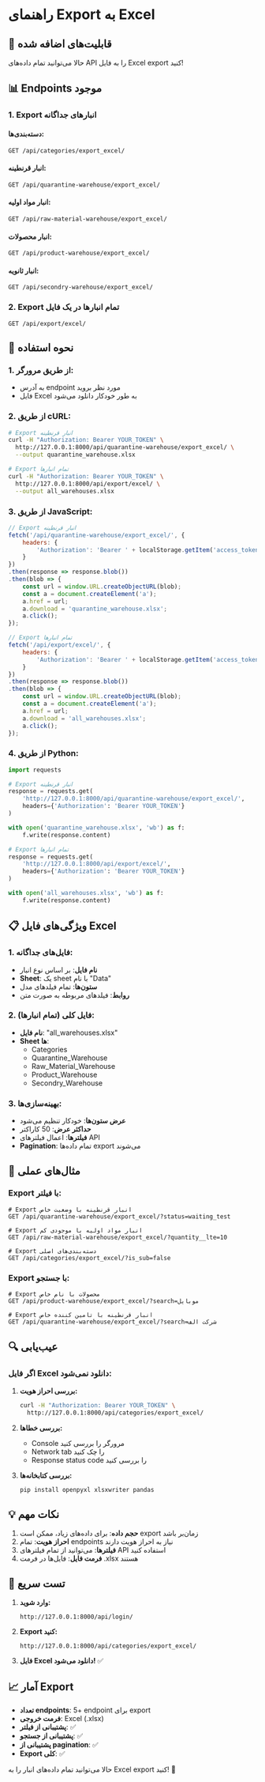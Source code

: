 # راهنمای Export به Excel

## 🎯 قابلیت‌های اضافه شده

حالا می‌توانید تمام داده‌های API را به فایل Excel export کنید!

## 📊 Endpoints موجود

### 1. **Export انبارهای جداگانه**

#### دسته‌بندی‌ها:
```
GET /api/categories/export_excel/
```

#### انبار قرنطینه:
```
GET /api/quarantine-warehouse/export_excel/
```

#### انبار مواد اولیه:
```
GET /api/raw-material-warehouse/export_excel/
```

#### انبار محصولات:
```
GET /api/product-warehouse/export_excel/
```

#### انبار ثانویه:
```
GET /api/secondry-warehouse/export_excel/
```

### 2. **Export تمام انبارها در یک فایل**
```
GET /api/export/excel/
```

## 🔧 نحوه استفاده

### 1. **از طریق مرورگر:**
- به آدرس endpoint مورد نظر بروید
- فایل Excel به طور خودکار دانلود می‌شود

### 2. **از طریق cURL:**
```bash
# Export انبار قرنطینه
curl -H "Authorization: Bearer YOUR_TOKEN" \
  http://127.0.0.1:8000/api/quarantine-warehouse/export_excel/ \
  --output quarantine_warehouse.xlsx

# Export تمام انبارها
curl -H "Authorization: Bearer YOUR_TOKEN" \
  http://127.0.0.1:8000/api/export/excel/ \
  --output all_warehouses.xlsx
```

### 3. **از طریق JavaScript:**
```javascript
// Export انبار قرنطینه
fetch('/api/quarantine-warehouse/export_excel/', {
    headers: {
        'Authorization': 'Bearer ' + localStorage.getItem('access_token')
    }
})
.then(response => response.blob())
.then(blob => {
    const url = window.URL.createObjectURL(blob);
    const a = document.createElement('a');
    a.href = url;
    a.download = 'quarantine_warehouse.xlsx';
    a.click();
});

// Export تمام انبارها
fetch('/api/export/excel/', {
    headers: {
        'Authorization': 'Bearer ' + localStorage.getItem('access_token')
    }
})
.then(response => response.blob())
.then(blob => {
    const url = window.URL.createObjectURL(blob);
    const a = document.createElement('a');
    a.href = url;
    a.download = 'all_warehouses.xlsx';
    a.click();
});
```

### 4. **از طریق Python:**
```python
import requests

# Export انبار قرنطینه
response = requests.get(
    'http://127.0.0.1:8000/api/quarantine-warehouse/export_excel/',
    headers={'Authorization': 'Bearer YOUR_TOKEN'}
)

with open('quarantine_warehouse.xlsx', 'wb') as f:
    f.write(response.content)

# Export تمام انبارها
response = requests.get(
    'http://127.0.0.1:8000/api/export/excel/',
    headers={'Authorization': 'Bearer YOUR_TOKEN'}
)

with open('all_warehouses.xlsx', 'wb') as f:
    f.write(response.content)
```

## 📋 ویژگی‌های فایل Excel

### 1. **فایل‌های جداگانه:**
- **نام فایل**: بر اساس نوع انبار
- **Sheet**: یک sheet با نام "Data"
- **ستون‌ها**: تمام فیلدهای مدل
- **روابط**: فیلدهای مربوطه به صورت متن

### 2. **فایل کلی (تمام انبارها):**
- **نام فایل**: "all_warehouses.xlsx"
- **Sheet ها**:
  - Categories
  - Quarantine_Warehouse
  - Raw_Material_Warehouse
  - Product_Warehouse
  - Secondry_Warehouse

### 3. **بهینه‌سازی‌ها:**
- **عرض ستون‌ها**: خودکار تنظیم می‌شود
- **حداکثر عرض**: 50 کاراکتر
- **فیلترها**: اعمال فیلترهای API
- **Pagination**: تمام داده‌ها export می‌شوند

## 🎨 مثال‌های عملی

### Export با فیلتر:
```
# Export انبار قرنطینه با وضعیت خاص
GET /api/quarantine-warehouse/export_excel/?status=waiting_test

# Export انبار مواد اولیه با موجودی کم
GET /api/raw-material-warehouse/export_excel/?quantity__lte=10

# Export دسته‌بندی‌های اصلی
GET /api/categories/export_excel/?is_sub=false
```

### Export با جستجو:
```
# Export محصولات با نام خاص
GET /api/product-warehouse/export_excel/?search=موبایل

# Export انبار قرنطینه با تامین کننده خاص
GET /api/quarantine-warehouse/export_excel/?search=شرکت الف
```

## 🔍 عیب‌یابی

### اگر فایل Excel دانلود نمی‌شود:

1. **بررسی احراز هویت:**
   ```bash
   curl -H "Authorization: Bearer YOUR_TOKEN" \
     http://127.0.0.1:8000/api/categories/export_excel/
   ```

2. **بررسی خطاها:**
   - Console مرورگر را بررسی کنید
   - Network tab را چک کنید
   - Response status code را بررسی کنید

3. **بررسی کتابخانه‌ها:**
   ```bash
   pip install openpyxl xlsxwriter pandas
   ```

## 💡 نکات مهم

1. **حجم داده**: برای داده‌های زیاد، ممکن است export زمان‌بر باشد
2. **احراز هویت**: تمام endpoints نیاز به احراز هویت دارند
3. **فیلترها**: می‌توانید از تمام فیلترهای API استفاده کنید
4. **فرمت فایل**: فایل‌ها در فرمت .xlsx هستند

## 🚀 تست سریع

1. **وارد شوید:**
   ```
   http://127.0.0.1:8000/api/login/
   ```

2. **Export کنید:**
   ```
   http://127.0.0.1:8000/api/categories/export_excel/
   ```

3. **فایل Excel دانلود می‌شود!** ✅

## 📈 آمار Export

- **تعداد endpoints**: 5+ endpoint برای export
- **فرمت خروجی**: Excel (.xlsx)
- **پشتیبانی از فیلتر**: ✅
- **پشتیبانی از جستجو**: ✅
- **پشتیبانی از pagination**: ✅
- **Export کلی**: ✅

حالا می‌توانید تمام داده‌های انبار را به Excel export کنید! 🎉
